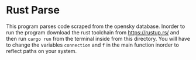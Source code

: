 # Rust Parse
This program parses code scraped from the opensky database. Inorder to run the program download the rust toolchain from <https://rustup.rs/> and then run `cargo run` from the terminal inside from this directory. You will have to change the variables `connection` and `f` in the main function inorder to reflect paths on your system.